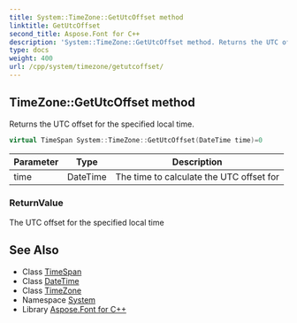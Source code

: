 ```yaml
---
title: System::TimeZone::GetUtcOffset method
linktitle: GetUtcOffset
second_title: Aspose.Font for C++
description: 'System::TimeZone::GetUtcOffset method. Returns the UTC offset for the specified local time in C++.'
type: docs
weight: 400
url: /cpp/system/timezone/getutcoffset/
---
```

## TimeZone::GetUtcOffset method


Returns the UTC offset for the specified local time.

```cpp
virtual TimeSpan System::TimeZone::GetUtcOffset(DateTime time)=0
```


| Parameter | Type | Description |
| --- | --- | --- |
| time | DateTime | The time to calculate the UTC offset for |

### ReturnValue

The UTC offset for the specified local time

## See Also

* Class [TimeSpan](../../timespan/)
* Class [DateTime](../../datetime/)
* Class [TimeZone](../)
* Namespace [System](../../)
* Library [Aspose.Font for C++](../../../)
